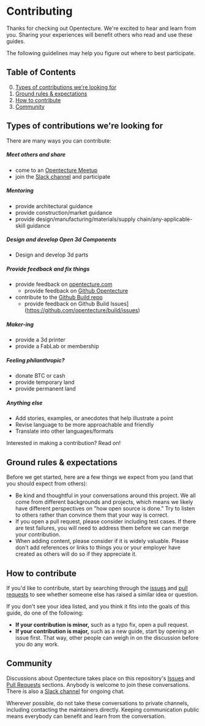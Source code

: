 # Contributing

Thanks for checking out Opentecture.
We're excited to hear and learn from you.
Sharing your experiences will benefit others who read and use these guides.

The following guidelines may help you figure out where to best participate.

## Table of Contents

0. [Types of contributions we're looking for](#types-of-contributions-were-looking-for)
0. [Ground rules & expectations](#ground-rules--expectations)
0. [How to contribute](#how-to-contribute)
0. [Community](#community)

## Types of contributions we're looking for

There are many ways you can contribute:

##### Meet others and share

* come to an [Opentecture Meetup](https://www.meetup.com/opentecture)
* join the [Slack channel](https://opentecture.slack.com) and participate

##### Mentoring

* provide architectural guidance
* provide construction/market guidance
* provide design/manufacturing/materials/supply chain/any-applicable-skill guidance

##### Design and develop Open 3d Components

* Design and develop 3d parts

##### Provide feedback and fix things

* provide feedback on [opentecture.com](https://www.opentecture.com)
  * provide feedback on [Github Opentecture](https://github.com/opentecture/website/issues)
* contribute to the [Github Build repo](https://github.com/opentecture/build)
  * provide feedback on Github Build Issues](https://github.com/opentecture/build/issues)

##### Maker-ing

* provide a 3d printer
* provide a FabLab or membership

##### Feeling philanthropic?

* donate BTC or cash
* provide temporary land
* provide permanent land

##### Anything else

* Add stories, examples, or anecdotes that help illustrate a point
* Revise language to be more approachable and friendly
* Translate into other languages/formats

Interested in making a contribution? Read on!

## Ground rules & expectations

Before we get started, here are a few things we expect from you (and that you should expect from others):

* Be kind and thoughtful in your conversations around this project. We all come from different backgrounds and projects, which means we likely have different perspectives on "how open source is done." Try to listen to others rather than convince them that your way is correct.
* If you open a pull request, please consider including test cases. If there are test failures, you will need to address them before we can merge your contribution.
* When adding content, please consider if it is widely valuable. Please don't add references or links to things you or your employer have created as others will do so if they appreciate it.

## How to contribute

If you'd like to contribute, start by searching through the [issues](https://github.com/opentecture/build/issues) and [pull requests](https://github.com/opentecture/build/pulls) to see whether someone else has raised a similar idea or question.

If you don't see your idea listed, and you think it fits into the goals of this guide, do one of the following:
* **If your contribution is minor,** such as a typo fix, open a pull request.
* **If your contribution is major,** such as a new guide, start by opening an issue first. That way, other people can weigh in on the discussion before you do any work.

## Community

Discussions about Opentecture takes place on this repository's [Issues](https://github.com/opentecture/build/issues) and [Pull Requests](https://github.com/opentecture/build/pulls) sections. Anybody is welcome to join these conversations. There is also a [Slack channel](https://opentecture.slack.com) for ongoing chat.

Wherever possible, do not take these conversations to private channels, including contacting the maintainers directly. Keeping communication public means everybody can benefit and learn from the conversation.
